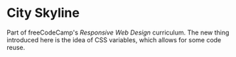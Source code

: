 # City Skyline

Part of freeCodeCamp's *Responsive Web Design* curriculum. The new thing introduced here is the idea of CSS variables, which allows for some code reuse.